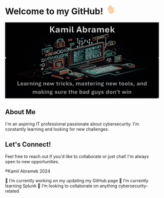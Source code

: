 # Welcome to my GitHub! <img src="https://github.com/abramekamil/abramekamil/blob/main/Pictures/waving-hand.gif" width="30"/>


<img src="https://github.com/abramekamil/abramekamil/blob/main/Pictures/banner.png" width="600"/>

## About Me

I'm an aspiring IT professional passionate about cybersecurity. I'm constantly learning and looking for new challenges.

## Let's Connect!

Feel free to reach out if you'd like to collaborate or just chat! I'm always open to new opportunities.

®Kamil Abramek 2024

🔭 I’m currently working on my updating my GitHub page
🌱 I’m currently learning Splunk 
👯 I’m looking to collaborate on anything cybersecurity-related


